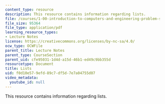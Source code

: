 ```yaml
---
content_type: resource
description: This resource contains information regarding lists.
file: /courses/1-00-introduction-to-computers-and-engineering-problem-solving-spring-2012/f0d10e579efd89c7df5d7e7a04755d07_MIT1_00S12_Lec_36.pdf
file_size: 95364
file_type: application/pdf
learning_resource_types:
- Lecture Notes
license: https://creativecommons.org/licenses/by-nc-sa/4.0/
ocw_type: OCWFile
parent_title: Lecture Notes
parent_type: CourseSection
parent_uid: cfe95031-1d4d-a15d-46b1-ed49c9bb355d
resourcetype: Document
title: Lists
uid: f0d10e57-9efd-89c7-df5d-7e7a04755d07
video_metadata:
  youtube_id: null
---
```

This resource contains information regarding lists.